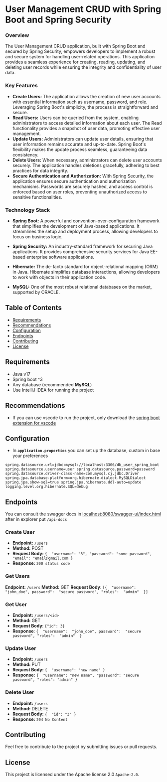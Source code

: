 # User Management CRUD with Spring Boot and Spring Security

### Overview

The User Management CRUD application, built with Spring Boot and secured by Spring Security, empowers developers to implement a robust and secure system for handling user-related operations. This application provides a seamless experience for creating, reading, updating, and deleting user records while ensuring the integrity and confidentiality of user data.

### Key Features

- **Create Users:** The application allows the creation of new user accounts with essential information such as username, password, and role. Leveraging Spring Boot's simplicity, the process is straightforward and secure.
- **Read Users:** Users can be queried from the system, enabling administrators to access detailed information about each user. The Read functionality provides a snapshot of user data, promoting effective user management.
- **Update Users:** Administrators can update user details, ensuring that user information remains accurate and up-to-date. Spring Boot's flexibility makes the update process seamless, guaranteeing data consistency.
- **Delete Users:** When necessary, administrators can delete user accounts securely. The application handles deletions gracefully, adhering to best practices for data integrity.
- **Secure Authentication and Authorization:** With Spring Security, the application ensures secure authentication and authorization mechanisms. Passwords are securely hashed, and access control is enforced based on user roles, preventing unauthorized access to sensitive functionalities.

### Technology Stack

- **Spring Boot:** A powerful and convention-over-configuration framework that simplifies the development of Java-based applications. It streamlines the setup and deployment process, allowing developers to focus on business logic.
- **Spring Security:** An industry-standard framework for securing Java applications. It provides comprehensive security services for Java EE-based enterprise software applications.
- **Hibernate:** The de-facto standard for object-relational mapping (ORM) in Java. Hibernate simplifies database interactions, allowing developers to work with objects in their application code.

- **MySQL:** One of the most robust relational databases on the market, supported by ORACLE.

## Table of Contents

- [Requirements](#requirements)
- [Recommendations](#recommendations)
- [Configuration](#configuration)
- [Endpoints](#endpoints)
- [Contributing](#contributing)
- [License](#license)

## Requirements

- Java v17
- Spring boot ^3
- Any database (recommended **MySQL**)
- Use IntelliJ IDEA for running the project

## Recommendations

- If you can use vscode to run the project, only download the [spring boot extension for vscode](https://code.visualstudio.com/docs/java/java-spring-boot)

## Configuration

- In **`application.properties`** you can set up the database, custom in base your preferences
  
`spring.datasource.url=jdbc:mysql://localhost:3306/db_user_spring_boot
  spring.datasource.username=user
  spring.datasource.password=password
  spring.datasource.driver-class-name=com.mysql.cj.jdbc.Driver
  spring.jpa.database-platform=org.hibernate.dialect.MySQLDialect
  spring.jpa.show-sql=true
  spring.jpa.hibernate.ddl-auto=update
  logging.level.org.hibernate.SQL=debug`

## Endpoints

You can consult the swagger docs in [localhost:8080/swagger-ui/index.html](localhost:8080/swagger-ui/index.html) after in explorer put `/api-docs`

### Create User

* **Endpoint:** `/users`
* **Method:** POST
* **Request Body:**
`{  "username": "3", "password": "some password", "email": "email@gmail.com }`
* **Response:**
`200 status code`

### Get Users

**Endpoint:** `/users`
**Method:** GET
**Request Body**:
`[{  "username":  "john_doe", password":  "secure password", "roles":  "admin"  }]`

### Get User

* **Endpoint:** `/users/<id>`
* **Method:** GET
* **Request Body**:
`{"id": 3}`
* **Response**:
`{  "username":  "john_doe", password":  "secure password", "roles":  "admin"  }`

### Update User

* **Endpoint:** `/users`
* **Method:** PUT
* **Request Body:**
`{  "username": "new name" }`
* **Response:**
`{  "username": "new name", "password": "secure password", "roles": "admin" }`

### Delete User

* **Endpoint:** `/users`
* **Method:** DELETE
* **Request Body:**
`{  "id": "3" }`
* **Response:**
`204 No Content`

## Contributing

Feel free to contribute to the project by submitting issues or pull requests.

## License

This project is licensed under the Apache license 2.0 `Apache-2.0`.
